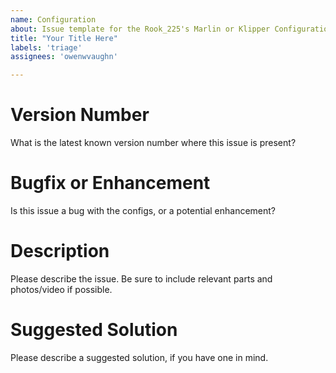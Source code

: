 ```yaml
---
name: Configuration
about: Issue template for the Rook_225's Marlin or Klipper Configuration
title: "Your Title Here"
labels: 'triage'
assignees: 'owenwvaughn'

---
```

# Version Number
What is the latest known version number where this issue is present?

# Bugfix or Enhancement
Is this issue a bug with the configs, or a potential enhancement?

# Description
Please describe the issue. Be sure to include relevant parts and photos/video if possible.

# Suggested Solution
Please describe a suggested solution, if you have one in mind.
